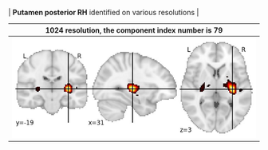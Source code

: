 


| **Putamen posterior RH** identified on various resolutions |

| 1024 resolution, the component index number is 79|  
|:---:|  
| ![Component 1024](../1024/final/79.jpg "From component 1024: Putamen posterior RH") |